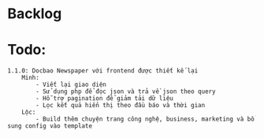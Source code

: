 # Backlog

# Todo:
	1.1.0: Docbao Newspaper với frontend được thiết kế lại
		Minh: 
			- Viết lại giao diện
			- Sử dụng php để đọc json và trả về json theo query
			- Hỗ trợ pagination để giảm tải dữ liệu	
			- Lọc kết quả hiển thị theo đầu báo và thời gian
		Lộc:
			- Build thêm chuyện trang công nghệ, business, marketing và bổ sung config vào template

